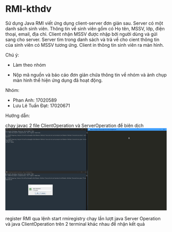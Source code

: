 # RMI-kthdv

Sử dụng Java RMI viết ứng dụng client-server đơn giản sau. Server có một danh sách sinh viên. Thông tin về sinh viên gồm có Họ tên, MSSV, lớp, điện thoại, email, địa chỉ. Client nhận MSSV được nhập bởi người dùng và gửi sang cho server. Server tìm trong danh sách và trả về cho cient thông tin của sinh viên có MSSV tương ứng. Client in thông tin sinh viên ra màn hình.  

Chú ý:

- Làm theo nhóm

- Nộp mã nguồn và báo cáo đơn giản chứa thông tin về nhóm và ảnh chụp màn hình thể hiện ứng dụng đã hoạt động.


Nhóm: 
- Phan Anh: 17020589
- Lưu Lê Tuấn Đạt: 17020671

Hướng dẫn:

chạy javac 2 file ClientOperation và ServerOperation để biên dịch
![alt text](res1.PNG)

register RMI qua lệnh start rmiregistry
chạy lần lượt java Server Operation và java ClientOperation trên 2 terminal khác nhau để nhận kết quả
